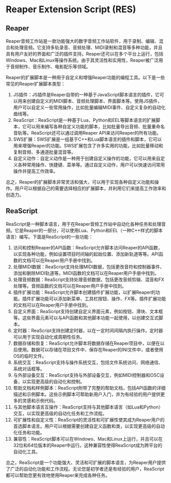 # Reaper Extension Script (RES)

## Reaper

Reaper音频工作站是一款功能强大的数字音频工作站软件，用于录制、编辑、混合和处理音频。它支持多轨录音、音频处理、MIDI录制和混音等多种功能，并且具有用户友好的界面和广泛的插件支持。Reaper还可以在多个平台上运行，包括Windows、Mac和Linux等操作系统。由于其灵活性和实用性，Reaper被广泛用于音频制作、音乐制作、电影配乐等领域。

Reaper的扩展脚本是一种用于自定义和增强Reaper功能的编程工具。以下是一些常见的Reaper扩展脚本类型：

1. JS插件：JS插件是Reaper自带的一种基于JavaScript脚本语言的插件，它可以用来创建自定义的MIDI脚本、音频处理脚本、界面脚本等。使用JS插件，用户可以自定义一些常用操作，比如批量编辑MIDI事件、自定义复杂的自动化曲线等。
2. ReaScript：ReaScript是一种基于Lua、Python和EEL等脚本语言的扩展脚本，它可以用来编写各种自定义功能的脚本，比如批量导出音频、批量重命名音轨等。ReaScript还可以通过调用Reaper API来访问Reaper的所有功能。
3. SWS扩展：SWS扩展是一组基于C++和Lua脚本语言的插件和脚本，它可以用来增强Reaper的功能。SWS扩展包含了许多实用的功能，比如批量移动和复制音频、多通道批量混音等。
4. 自定义动作：自定义动作是一种用于创建自定义操作的功能，它可以用来自定义各种常用操作、快捷键、菜单等。通过自定义动作，用户可以快速访问常用操作并提高工作效率。

总之，Reaper的扩展脚本非常灵活和强大，可以用于实现各种自定义功能和操作。用户可以根据自己的需要选择相应的扩展脚本，并利用它们来提高工作效率和创造力。

## ReaScript

ReaScript是一种脚本语言，用于在Reaper音频工作站中自动化各种任务和处理音频。它是Reaper的一部分，可以使用Lua、Python和EEL（一种C++样式的脚本语言）编写。下面是ReaScript的一些功能：

1. 访问和控制Reaper的API函数：ReaScript允许脚本访问Reaper的API函数，以实现各种功能，例如设置项目时间轴的起始位置、添加新轨道等等。API函数的文档可以在Reaper用户手册中找到。
2. 处理MIDI数据：ReaScript支持处理MIDI数据，包括更改音符和控制器事件、添加和删除MIDI轨道等。MIDI函数的文档可以在Reaper用户手册中找到。
3. 处理音频数据：ReaScript支持处理音频数据，包括更改音频剪辑、混音和FX处理等。音频函数的文档可以在Reaper用户手册中找到。
4. 插件扩展功能：ReaScript允许脚本创建插件扩展功能，以扩展Reaper的功能。插件扩展功能可以添加新菜单、工具栏按钮、操作、FX等。插件扩展功能的文档可以在Reaper用户手册中找到。
5. 自定义界面：ReaScript支持创建自定义界面元素，例如按钮、滑块、文本框等。这些界面元素可以与API函数和其他脚本功能一起使用，以创建交互式脚本。
6. 定时器：ReaScript支持创建定时器，以在一定时间间隔内执行操作。定时器可以用于实现自动化或周期性任务。
7. 数据存储和恢复：ReaScript允许脚本将数据存储在Reaper项目中，以便在以后使用。数据可以存储在项目文件中、保存在Reaper的INI文件中，或者使用OS的临时文件。
8. 系统交互：ReaScript支持与操作系统交互，包括文件系统访问、网络通信、系统对话框等。
9. 与外部设备交互：ReaScript支持与外部设备交互，例如MIDI控制器和OSC设备，以实现更高级的自动化和控制。
10. 帮助文档和样例脚本：ReaScript附带了完整的帮助文档，包括API函数的详细描述和示例脚本。这些示例脚本可帮助新用户入门，并为有经验的用户提供更多的灵感和示例代码。
11. 与其他脚本语言互操作：ReaScript支持与其他脚本语言（如Lua和Python）交互，以实现更高级的自动化任务和工作流程。
12. 可扩展性和自定义性：ReaScript的灵活性和可扩展性使其成为Reaper用户的首选脚本语言。用户可以根据需要创建自定义函数和类，以实现更高级的自动化任务和功能。
13. 兼容性：ReaScript脚本可以在Windows、Mac和Linux上运行，并且可以在32位和64位版本的Reaper中运行。这种兼容性使得ReaScript成为跨平台的自动化工具。

总之，ReaScript是一个功能强大、灵活和可扩展的脚本语言，为Reaper用户提供了广泛的自动化功能和工作流程。无论您是初学者还是有经验的用户，ReaScript都可以帮助您更有效地使用Reaper来完成各种任务。
